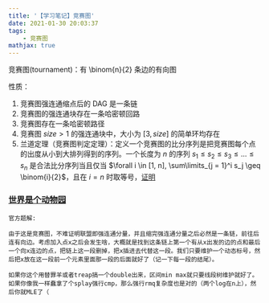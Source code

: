 ```yaml
---
title: '【学习笔记】竞赛图'
date: 2021-01-30 20:03:37
tags:
    - 竞赛图
mathjax: true
---
```


竞赛图(tournament)：有 \binom{n}{2} 条边的有向图

<!-- more -->

性质：
1. 竞赛图强连通缩点后的 DAG 是一条链
2. 竞赛图的强连通块存在一条哈密顿回路
3. 竞赛图存在一条哈密顿路径
4. 竞赛图 $size > 1$ 的强连通块中，大小为 $[3, size]$ 的简单环均存在
5. 兰道定理（竞赛图判定定理）：定义一个竞赛图的比分序列是把竞赛图每个点的出度从小到大排列得到的序列。一个长度为 $n$ 的序列 $s_1 \leq s_2 \leq s_3 \leq ... \leq s_n$ 是合法比分序列当且仅当 $\forall i \in [1, n], \sum\limits_{j = 1}^i s_j \geq \binom{i}{2}$，且在 $i = n$ 时取等号，[证明](https://blog.csdn.net/a_crazy_czy/article/details/73611366)

### [世界是个动物园](https://uoj.ac/problem/451)

```
官方题解:

由于这是竞赛图，不难证明联盟即强连通分量，并且缩完强连通分量之后必然是一条链，前往后连有向边。考虑加入点x之后会发生啥，大概就是找到这条链上第一个有从x出发的边的点和最后一个向x连边的点，把链上这一段删掉，把x插进去代替这一段。我们只要维护一个动态标号，然后把x放在这一段前一个元素里面那一段的后面就好了（记一下每一段的结尾）。

如果你这个用替罪羊或者treap搞一个double出来，区间min max就只要线段树维护就好了。如果你像我一样蠢拿了个splay强行cmp，那么强行rmq复杂度也是对的（两个log在n上），然后你就MLE了（
```

